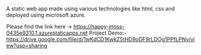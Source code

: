 A static web app made using various technologies like html, css and deployed using microsoft azure. 


Please find the link here -> https://happy-moss-0435e9310.1.azurestaticapps.net
      Project Demo:- https://drive.google.com/file/d/1wKdCD1KwkZ5tHD9oDF9rLDOg1PPfLPNy/view?usp=sharing
